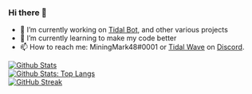 ### Hi there 👋

<!--
**MiningMark48/MiningMark48** is a ✨ _special_ ✨ repository because its `README.md` (this file) appears on your GitHub profile.
-->

- 🔭 I’m currently working on [Tidal Bot](https://github.com/MiningMark48/Tidal-Bot), and other various projects
- 🌱 I’m currently learning to make my code better
- 📫 How to reach me: MiningMark48#0001 or [Tidal Wave](https://discord.gg/SMCEXw5) on [Discord](https://discord.com).

[![Github Stats](https://github-readme-stats.vercel.app/api?username=miningmark48&theme=dark)](https://github.com/anuraghazra/github-readme-stats)<br>
[![Github Stats: Top Langs](https://github-readme-stats.vercel.app/api/top-langs?username=MiningMark48&show_icons=true&theme=dark&locale=en&layout=compact)](https://github.com/anuraghazra/github-readme-stats)<br>
[![GitHub Streak](https://github-readme-streak-stats.herokuapp.com?user=MiningMark48&theme=dark)](https://git.io/streak-stats)
